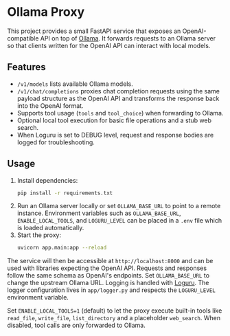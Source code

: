 # Ollama Proxy

This project provides a small FastAPI service that exposes an OpenAI-compatible API on top of [Ollama](https://github.com/jmorganca/ollama). It forwards requests to an Ollama server so that clients written for the OpenAI API can interact with local models.

## Features

- `/v1/models` lists available Ollama models.
- `/v1/chat/completions` proxies chat completion requests using the same payload structure as the OpenAI API and transforms the response back into the OpenAI format.
- Supports tool usage (`tools` and `tool_choice`) when forwarding to Ollama.
- Optional local tool execution for basic file operations and a stub web search.
- When Loguru is set to DEBUG level, request and response bodies are logged for troubleshooting.

## Usage

1. Install dependencies:
   ```bash
   pip install -r requirements.txt
   ```
2. Run an Ollama server locally or set `OLLAMA_BASE_URL` to point to a remote instance.
   Environment variables such as `OLLAMA_BASE_URL`, `ENABLE_LOCAL_TOOLS`, and `LOGURU_LEVEL` can be placed in a `.env` file which is loaded automatically.
3. Start the proxy:
   ```bash
   uvicorn app.main:app --reload
   ```

The service will then be accessible at `http://localhost:8000` and can be used with libraries expecting the OpenAI API. Requests and responses follow the same schema as OpenAI's endpoints. Set `OLLAMA_BASE_URL` to change the upstream Ollama URL. Logging is handled with [Loguru](https://github.com/Delgan/loguru). The logger configuration lives in `app/logger.py` and respects the `LOGURU_LEVEL` environment variable.

Set `ENABLE_LOCAL_TOOLS=1` (default) to let the proxy execute built-in tools like `read_file`, `write_file`, `list_directory` and a placeholder `web_search`. When disabled, tool calls are only forwarded to Ollama.
